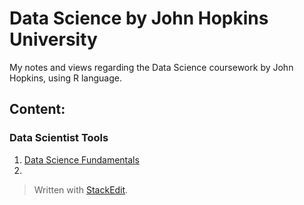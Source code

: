 # Data Science by John Hopkins University

My notes and views regarding the Data Science coursework by John Hopkins, using R language.

## Content:

### Data Scientist Tools
1. [Data Science Fundamentals](https://github.com/cauabernardino/Data-Science-By-John-Hopkins/blob/master/01%20-%20Data%20Scientist%20Tools/Lesson%2001.md)
2. 







> Written with [StackEdit](https://stackedit.io/).
<!--stackedit_data:
eyJoaXN0b3J5IjpbNzg4NjkxNjg2XX0=
-->